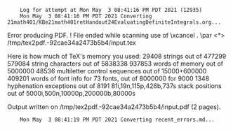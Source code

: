         Log for attempt at Mon May  3 08:41:16 PM PDT 2021 (12935)
        Mon May  3 08:41:16 PM PDT 2021 Converting 21math401/KBe21math401retHandout24EvaluatingDefiniteIntegrals.org...
Error producing PDF.
! File ended while scanning use of \xcancel .
<inserted text> 
                \par 
<*> /tmp/tex2pdf.-92cae34a2473b5b4/input.tex
                                             
Here is how much of TeX's memory you used:
 29408 strings out of 477299
 579084 string characters out of 5838338
 937853 words of memory out of 5000000
 48536 multiletter control sequences out of 15000+600000
 409201 words of font info for 73 fonts, out of 8000000 for 9000
 1348 hyphenation exceptions out of 8191
 81i,19n,115p,426b,737s stack positions out of 5000i,500n,10000p,200000b,80000s

Output written on /tmp/tex2pdf.-92cae34a2473b5b4/input.pdf (2 pages).

        Mon May  3 08:41:19 PM PDT 2021 Converting recent_errors.md...
